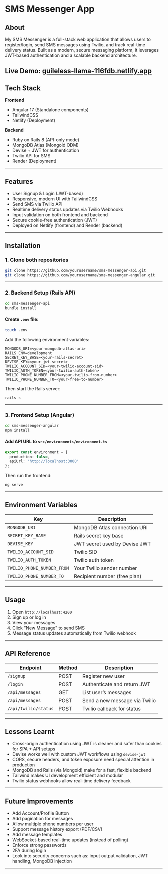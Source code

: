 # SMS Messenger App

##  About

My SMS Messenger is a full-stack web application that allows users to register/login, send SMS messages using Twilio, and track real-time delivery status. Built as a modern, secure messaging platform, it leverages JWT-based authentication and a scalable backend architecture.

**Live Demo**: [guileless-llama-116fdb.netlify.app](https://guileless-llama-116fdb.netlify.app)
---

## Tech Stack

**Frontend**  
- Angular 17 (Standalone components)  
- TailwindCSS  
- Netlify (Deployment)

**Backend**  
- Ruby on Rails 8 (API-only mode)  
- MongoDB Atlas (Mongoid ODM)  
- Devise + JWT for authentication  
- Twilio API for SMS  
- Render (Deployment)

---

## Features

- User Signup & Login (JWT-based)
- Responsive, modern UI with TailwindCSS
- Send SMS via Twilio API
- Realtime delivery status updates via Twilio Webhooks
- Input validation on both frontend and backend
- Secure cookie-free authentication (JWT)
- Deployed on Netlify (frontend) and Render (backend)

---

## Installation

### 1. Clone both repositories

```bash
git clone https://github.com/yourusername/sms-messenger-api.git
git clone https://github.com/yourusername/sms-messenger-angular.git
````

---

### 2. Backend Setup (Rails API)

```bash
cd sms-messenger-api
bundle install
```

#### Create `.env` file:

```bash
touch .env
```

Add the following environment variables:

```env
MONGODB_URI=<your-mongodb-atlas-uri>
RAILS_ENV=development
SECRET_KEY_BASE=<your-rails-secret>
DEVISE_KEY=<your-jwt-secret>
TWILIO_ACCOUNT_SID=<your-twilio-account-sid>
TWILIO_AUTH_TOKEN=<your-twilio-auth-token>
TWILIO_PHONE_NUMBER_FROM=<your-twilio-from-number>
TWILIO_PHONE_NUMBER_TO=<your-free-to-number>
```

Then start the Rails server:

```bash
rails s
```

---

### 3. Frontend Setup (Angular)

```bash
cd sms-messenger-angular
npm install
```

#### Add API URL to `src/environments/environment.ts`

```ts
export const environment = {
  production: false,
  apiUrl: 'http://localhost:3000'
};
```

Then run the frontend:

```bash
ng serve
```

---

## Environment Variables

| Key                        | Description                   |
| -------------------------- | ----------------------------- |
| `MONGODB_URI`              | MongoDB Atlas connection URI  |
| `SECRET_KEY_BASE`          | Rails secret key base         |
| `DEVISE_KEY`               | JWT secret used by Devise JWT |
| `TWILIO_ACCOUNT_SID`       | Twilio SID                    |
| `TWILIO_AUTH_TOKEN`        | Twilio auth token             |
| `TWILIO_PHONE_NUMBER_FROM` | Your Twilio sender number     |
| `TWILIO_PHONE_NUMBER_TO`   | Recipient number (free plan)  |

---

## Usage

1. Open `http://localhost:4200`
2. Sign up or log in
3. View your messages
4. Click "New Message" to send SMS
5. Message status updates automatically from Twilio webhook

---

## API Reference

| Endpoint           | Method | Description                   |
| ------------------ | ------ | ----------------------------- |
| `/signup`          | POST   | Register new user             |
| `/login`           | POST   | Authenticate and return JWT   |
| `/api/messages`    | GET    | List user’s messages          |
| `/api/messages`    | POST   | Send a new message via Twilio |
| `/api/twilio/status` | POST   | Twilio callback for status    |

---

## Lessons Learnt

* Cross-origin authentication using JWT is cleaner and safer than cookies for SPA + API setups
* Devise works well with custom JWT workflows using `devise-jwt`
* CORS, secure headers, and token exposure need special attention in production
* MongoDB and Rails (via Mongoid) make for a fast, flexible backend
* Tailwind makes UI development efficient and modular
* Twilio status webhooks allow real-time delivery feedback

---

## Future Improvements

* Add Account/Profile Button
* Add pagination for messages
* Allow multiple phone numbers per user
* Support message history export (PDF/CSV)
* Add message templates
* WebSocket-based real-time updates (instead of polling)
* Enforce strong passwords
* 2FA during login
* Look into security concerns such as: input output validation, JWT handling, MongoDB injection

---
